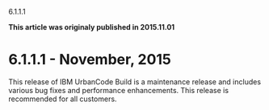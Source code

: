 





6.1.1.1

**This article was originaly published in 2015.11.01**


6.1.1.1 - November, 2015
========================




This release of IBM UrbanCode Build is a maintenance release and includes various bug fixes and performance enhancements. This release is recommended for all customers.




